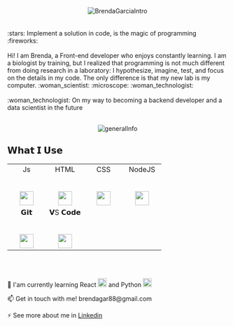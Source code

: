 
<div align="center">
<img src="https://media.giphy.com/media/K7OyguVOPJXH8teww1/giphy.gif" alt="BrendaGarciaIntro" background-size="cover"/>
</div>
</br>
</br>
                                                :stars: Implement a solution in code, is the magic of programming :fireworks:
</br>
</br>
Hi! I am Brenda, a Front-end developer who enjoys constantly learning. I am a biologist by training, but I realized that programming is not much different from doing research in a laboratory: I hypothesize, imagine, test, and focus on the details in my code. The only difference is that my new lab is my computer. :woman_scientist: :microscope: :woman_technologist:
</br>
</br>
 :woman_technologist: On my way to becoming a backend developer and a data scientist in the future
</br>
</br>
<p align="center">
<img align="center" src="https://media.giphy.com/media/22mcnkptyms7aGk5Rp/giphy.gif" alt="generalInfo" background-size="cover"/> 
 </p>
 
 
## 𝗪𝗵𝗮𝘁 𝗜 𝗨𝘀𝗲
<div align="center">
<table>
  <tbody>
    <tr valign="top">
      <td width="25%" align="center">
        <span>Js</span><br><br><br>
        <img height="32px" src="https://user-images.githubusercontent.com/75234502/117395078-f3111600-aebc-11eb-91a5-e97562fb787e.png" border-radius= 50px>
      </td>
      <td width="25%" align="center">
        <span>HTML</span><br><br><br>
        <img height="32px" src="https://user-images.githubusercontent.com/75234502/117395191-1fc52d80-aebd-11eb-9ff4-24593f72dd6e.png">
      </td>
      <td width="25%" align="center">
        <span>CSS</span><br><br><br>
        <img height="32px" src="https://user-images.githubusercontent.com/75234502/117395366-62870580-aebd-11eb-9d3c-58619139be7f.png">
      </td>
      <td width="25%" align="center">
        <span>NodeJS</span><br><br><br>
        <img height="32px" src="https://user-images.githubusercontent.com/75234502/117395419-7e8aa700-aebd-11eb-9425-bf25dbf96a7c.png">
      </td>
    </tr>
    <tr valign="top">
      <td width="25%" align="center">
        <span>𝗚𝗶𝘁</span><br><br><br>
        <img height="32px" src="https://user-images.githubusercontent.com/75234502/117395563-cc071400-aebd-11eb-8070-aab6a4947c80.png">
      </td>
      <td width="25%" align="center">
        <span>𝗩S 𝗖𝗼𝗱𝗲</span><br><br><br>
        <img height="32px" src="https://user-images.githubusercontent.com/75234502/117395634-ec36d300-aebd-11eb-91a0-149a24bb70e7.png">
      </td>
    </tr>
  </tbody>
</table>
</div>
</br>
</br>

:pencil: I'am currently learning React <img src="https://user-images.githubusercontent.com/75234502/117393347-8cd6c400-aeb9-11eb-9fdf-4abf86dd0219.png" alt="reactIcon" width="20"/> and Python <img src="https://user-images.githubusercontent.com/75234502/117393492-dd4e2180-aeb9-11eb-820f-f44449295e84.png" alt="reactIcon" width="20"/> 

<p>📫 Get in touch with me! brendagar88@gmail.com</p>
<p>
⚡ See more about me in <a href="www.linkedin.com/in/brenda-garcía-ramírez">Linkedin</a></p>
